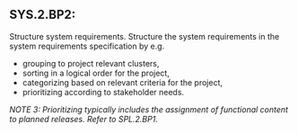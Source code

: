 SYS.2.BP2: 
----------

Structure  system  requirements.  Structure  the  system requirements in the system requirements specification by e.g.

* grouping to project relevant clusters,
* sorting in a logical order for the project,
* categorizing based on relevant criteria for the project,
* prioritizing according to stakeholder needs.

*NOTE 3: Prioritizing typically includes the assignment of functional content to 
planned releases. Refer to SPL.2.BP1.*

